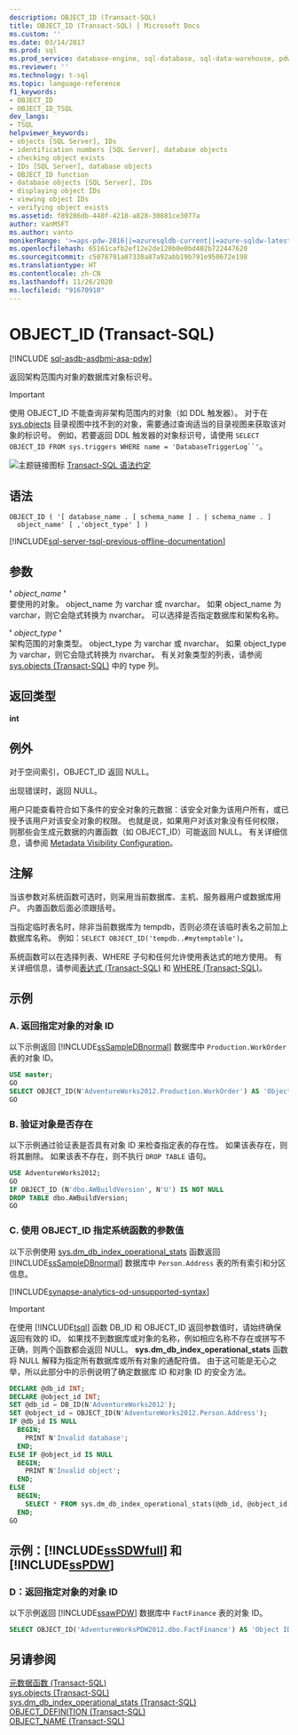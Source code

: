 ```yaml
---
description: OBJECT_ID (Transact-SQL)
title: OBJECT_ID (Transact-SQL) | Microsoft Docs
ms.custom: ''
ms.date: 03/14/2017
ms.prod: sql
ms.prod_service: database-engine, sql-database, sql-data-warehouse, pdw
ms.reviewer: ''
ms.technology: t-sql
ms.topic: language-reference
f1_keywords:
- OBJECT_ID
- OBJECT_ID_TSQL
dev_langs:
- TSQL
helpviewer_keywords:
- objects [SQL Server], IDs
- identification numbers [SQL Server], database objects
- checking object exists
- IDs [SQL Server], database objects
- OBJECT_ID function
- database objects [SQL Server], IDs
- displaying object IDs
- viewing object IDs
- verifying object exists
ms.assetid: f89286db-440f-4218-a828-30881ce3077a
author: VanMSFT
ms.author: vanto
monikerRange: '>=aps-pdw-2016||=azuresqldb-current||=azure-sqldw-latest||>=sql-server-2016||=sqlallproducts-allversions||>=sql-server-linux-2017||=azuresqldb-mi-current'
ms.openlocfilehash: 65161cafb2ef12e2de120b0e0bd402b722447620
ms.sourcegitcommit: c5078791a07330a87a92abb19b791e950672e198
ms.translationtype: HT
ms.contentlocale: zh-CN
ms.lasthandoff: 11/26/2020
ms.locfileid: "91670910"
---
```

# <a name="object_id-transact-sql"></a>OBJECT_ID (Transact-SQL)
[!INCLUDE [sql-asdb-asdbmi-asa-pdw](../../includes/applies-to-version/sql-asdb-asdbmi-asa-pdw.md)]

  返回架构范围内对象的数据库对象标识号。  
  
> [!IMPORTANT]  
>  使用 OBJECT_ID 不能查询非架构范围内的对象（如 DDL 触发器）。 对于在 [sys.objects](../../relational-databases/system-catalog-views/sys-objects-transact-sql.md) 目录视图中找不到的对象，需要通过查询适当的目录视图来获取该对象的标识号。 例如，若要返回 DDL 触发器的对象标识号，请使用 `SELECT OBJECT_ID FROM sys.triggers WHERE name = 'DatabaseTriggerLog``'`。  
  
 ![主题链接图标](../../database-engine/configure-windows/media/topic-link.gif "“主题链接”图标") [Transact-SQL 语法约定](../../t-sql/language-elements/transact-sql-syntax-conventions-transact-sql.md)  
  
## <a name="syntax"></a>语法  
  
```syntaxsql
OBJECT_ID ( '[ database_name . [ schema_name ] . | schema_name . ]   
  object_name' [ ,'object_type' ] )  
```  
  
[!INCLUDE[sql-server-tsql-previous-offline-documentation](../../includes/sql-server-tsql-previous-offline-documentation.md)]

## <a name="arguments"></a>参数
 **'** *object_name* **'**  
 要使用的对象。 object_name 为 varchar 或 nvarchar。 如果 object_name 为 varchar，则它会隐式转换为 nvarchar。 可以选择是否指定数据库和架构名称。  
  
 **'** *object_type* **'**  
 架构范围的对象类型。 object_type 为 varchar 或 nvarchar。 如果 object_type 为 varchar，则它会隐式转换为 nvarchar。 有关对象类型的列表，请参阅 [sys.objects (Transact-SQL)](../../relational-databases/system-catalog-views/sys-objects-transact-sql.md) 中的 type 列。  
  
## <a name="return-types"></a>返回类型  
 **int**  
  
## <a name="exceptions"></a>例外  
 对于空间索引，OBJECT_ID 返回 NULL。  
  
 出现错误时，返回 NULL。  
  
 用户只能查看符合如下条件的安全对象的元数据：该安全对象为该用户所有，或已授予该用户对该安全对象的权限。 也就是说，如果用户对该对象没有任何权限，则那些会生成元数据的内置函数（如 OBJECT_ID）可能返回 NULL。 有关详细信息，请参阅 [Metadata Visibility Configuration](../../relational-databases/security/metadata-visibility-configuration.md)。  
  
## <a name="remarks"></a>注解  
 当该参数对系统函数可选时，则采用当前数据库、主机、服务器用户或数据库用户。 内置函数后面必须跟括号。  
  
 当指定临时表名时，除非当前数据库为 tempdb，否则必须在该临时表名之前加上数据库名称。 例如：`SELECT OBJECT_ID('tempdb..#mytemptable')`。  
  
 系统函数可以在选择列表、WHERE 子句和任何允许使用表达式的地方使用。 有关详细信息，请参阅[表达式 (Transact-SQL)](../../t-sql/language-elements/expressions-transact-sql.md) 和 [WHERE (Transact-SQL)](../../t-sql/queries/where-transact-sql.md)。  
  
## <a name="examples"></a>示例  
  
### <a name="a-returning-the-object-id-for-a-specified-object"></a>A. 返回指定对象的对象 ID  
 以下示例返回 [!INCLUDE[ssSampleDBnormal](../../includes/sssampledbnormal-md.md)] 数据库中 `Production.WorkOrder` 表的对象 ID。  
  
```sql  
USE master;  
GO  
SELECT OBJECT_ID(N'AdventureWorks2012.Production.WorkOrder') AS 'Object ID';  
GO  
```  
  
### <a name="b-verifying-that-an-object-exists"></a>B. 验证对象是否存在  
 以下示例通过验证表是否具有对象 ID 来检查指定表的存在性。 如果该表存在，则将其删除。 如果该表不存在，则不执行 `DROP TABLE` 语句。  
  
```sql  
USE AdventureWorks2012;  
GO  
IF OBJECT_ID (N'dbo.AWBuildVersion', N'U') IS NOT NULL  
DROP TABLE dbo.AWBuildVersion;  
GO  
```  
  
### <a name="c-using-object_id-to-specify-the-value-of-a-system-function-parameter"></a>C. 使用 OBJECT_ID 指定系统函数的参数值  
 以下示例使用 [sys.dm_db_index_operational_stats](../../relational-databases/system-dynamic-management-views/sys-dm-db-index-operational-stats-transact-sql.md) 函数返回 [!INCLUDE[ssSampleDBnormal](../../includes/sssampledbnormal-md.md)] 数据库中 `Person.Address` 表的所有索引和分区信息。  
 
[!INCLUDE[synapse-analytics-od-unsupported-syntax](../../includes/synapse-analytics-od-unsupported-syntax.md)]
  
> [!IMPORTANT]  
>  在使用 [!INCLUDE[tsql](../../includes/tsql-md.md)] 函数 DB_ID 和 OBJECT_ID 返回参数值时，请始终确保返回有效的 ID。 如果找不到数据库或对象的名称，例如相应名称不存在或拼写不正确，则两个函数都会返回 NULL。 **sys.dm_db_index_operational_stats** 函数将 NULL 解释为指定所有数据库或所有对象的通配符值。 由于这可能是无心之举，所以此部分中的示例说明了确定数据库 ID 和对象 ID 的安全方法。
  
```sql  
DECLARE @db_id INT;  
DECLARE @object_id INT;  
SET @db_id = DB_ID(N'AdventureWorks2012');  
SET @object_id = OBJECT_ID(N'AdventureWorks2012.Person.Address');  
IF @db_id IS NULL   
  BEGIN;  
    PRINT N'Invalid database';  
  END;  
ELSE IF @object_id IS NULL  
  BEGIN;  
    PRINT N'Invalid object';  
  END;  
ELSE  
  BEGIN;  
    SELECT * FROM sys.dm_db_index_operational_stats(@db_id, @object_id, NULL, NULL);  
  END;  
GO  
```  
  
## <a name="examples-sssdwfull-and-sspdw"></a>示例：[!INCLUDE[ssSDWfull](../../includes/sssdwfull-md.md)] 和 [!INCLUDE[ssPDW](../../includes/sspdw-md.md)]  
  
### <a name="d-returning-the-object-id-for-a-specified-object"></a>D：返回指定对象的对象 ID  
 以下示例返回 [!INCLUDE[ssawPDW](../../includes/ssawpdw-md.md)] 数据库中 `FactFinance` 表的对象 ID。  
  
```sql  
SELECT OBJECT_ID('AdventureWorksPDW2012.dbo.FactFinance') AS 'Object ID';  
```  
  
## <a name="see-also"></a>另请参阅  
 [元数据函数 (Transact-SQL)](../../t-sql/functions/metadata-functions-transact-sql.md)   
 [sys.objects (Transact-SQL)](../../relational-databases/system-catalog-views/sys-objects-transact-sql.md)   
 [sys.dm_db_index_operational_stats (Transact-SQL)](../../relational-databases/system-dynamic-management-views/sys-dm-db-index-operational-stats-transact-sql.md)   
 [OBJECT_DEFINITION (Transact-SQL)](../../t-sql/functions/object-definition-transact-sql.md)   
 [OBJECT_NAME (Transact-SQL)](../../t-sql/functions/object-name-transact-sql.md)  
  
  

